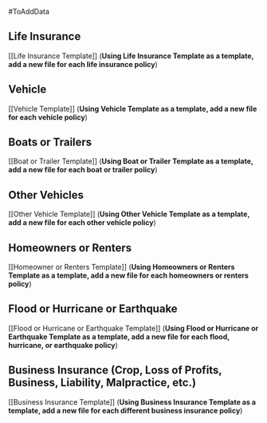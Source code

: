#ToAddData 

## Life Insurance
[[Life Insurance Template]]
(**Using  Life Insurance Template as a template, add a new file for each life insurance policy**)

## Vehicle
[[Vehicle Template]]
(**Using  Vehicle Template as a template, add a new file for each vehicle policy**)

## Boats or Trailers
[[Boat or Trailer Template]]
(**Using  Boat or Trailer Template as a template, add a new file for each boat or trailer policy**)

## Other Vehicles
[[Other Vehicle Template]]
(**Using  Other Vehicle Template as a template, add a new file for each other vehicle policy**)

## Homeowners or Renters
[[Homeowner or Renters Template]]
(**Using  Homeowners or Renters Template as a template, add a new file for each homeowners or renters policy**)

## Flood or Hurricane or Earthquake
[[Flood or Hurricane or Earthquake Template]]
(**Using Flood or Hurricane or Earthquake Template as a template, add a new file for each flood, hurricane, or earthquake policy**)

## Business Insurance (Crop, Loss of Profits, Business, Liability, Malpractice, etc.)
[[Business Insurance Template]]
(**Using  Business Insurance Template as a template, add a new file for each different business insurance policy**)




